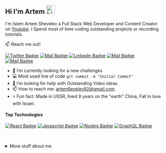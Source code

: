 ## Hi I'm Artem <img src="https://user-images.githubusercontent.com/1303154/88677602-1635ba80-d120-11ea-84d8-d263ba5fc3c0.gif" width="28px" alt="hi">

I'm Islem Artem Shevelev a Full Stack Web Developer and Content Creator on [Youtube](https://www.youtube.com/channel/UCHaFw66YuH5uOYzMVQhg-Pw/featured). I Spend most of time coding outstanding projects or recording tutorials.

:mailbox: Reach me out!

[![Twitter Badge](https://img.shields.io/badge/-@ARTcodeSH-1ca0f1?style=flat&labelColor=1ca0f1&logo=twitter&logoColor=white&link=https://twitter.com/artcodesh)](https://twitter.com/artcodesh) [![Mail Badge](https://img.shields.io/badge/-ARTcodeSH-e74c3c?style=flat&labelColor=e74c3c&logo=youtube&logoColor=white)](https://www.youtube.com/channel/UCHaFw66YuH5uOYzMVQhg-Pw/featured) [![Linkedin Badge](https://img.shields.io/badge/-ArtemShevelev-0e76a8?style=flat&labelColor=0e76a8&logo=linkedin&logoColor=white)](https://www.linkedin.com/in/artem6evelev/) [![Mail Badge](https://img.shields.io/badge/-@ARTcodeSH-e84393?style=flat&labelColor=e84393&logo=instagram&logoColor=white)](https://www.instagram.com/artcodesh/) [![Mail Badge](https://img.shields.io/badge/-ArtemShevelev-c0392b?style=flat&labelColor=c0392b&logo=gmail&logoColor=white)](mailto:artem6evelev92@gmail.com)

<!-- TODO: Add last video link -->

- 🔭 I’m currently looking for a new challenges
- :computer: Most used line of code `git commit -m "Initial Commit"`
- 🤔 I’m looking for help with Outstanding Video ideas.
- 📫 How to reach me: artem6evelev92@gmail.com.
- ⚡ Fun fact: Made in USSR, lived 9 years on the "earth" China, Fall in love with Israel.

#### Top Technologies

<!-- TODO: Make technologies links takes you to repositories -->

[![React Badge](https://img.shields.io/badge/-React-61DBFB?style=for-the-badge&labelColor=black&logo=react&logoColor=61DBFB)](#) [![Javascript Badge](https://img.shields.io/badge/-Javascript-F0DB4F?style=for-the-badge&labelColor=black&logo=javascript&logoColor=F0DB4F)](#) [![Nodejs Badge](https://img.shields.io/badge/-Nodejs-3C873A?style=for-the-badge&labelColor=black&logo=node.js&logoColor=3C873A)](#) [![GraphQL Badge](https://img.shields.io/badge/-GraphQl-e535ab?style=for-the-badge&labelColor=black&logo=node.js&logoColor=e535ab)](#)

<br />
<br />

<details>
<summary>
  More stuff about me
</summary>

<br >

I love sharing knowledge and putting tutorials, courses and posts together for helping other developers, and tjat's why CoderOne Youtube Channel exists!

#### What is ARTcodeSH?

CoderOne is a youtube channel for learning Web/Mobile development, coding and design. Including new technologies and frameworks and anything really related to development world.

#### Github Stats

![Ipenywis's github stats](https://github-readme-stats.vercel.app/api?username=Artem6evelev&count_private=true&theme=tokyonight&hide=contribs,prs)

</details>

